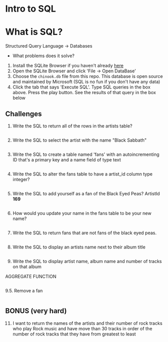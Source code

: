 # Intro to SQL

# What is SQL?
  Structured Query Language -> Databases

 - What problems does it solve?

1. Install the SQLite Browser if you haven't already [here](http://sqlitebrowser.org/)
2. Open the SQLite Browser and click 'File -> Open DataBase'
3. Choose the `chinook.db` file from this repo. This database is open source and maintained by Microsoft (SQL is no fun if you don't have any data)
4. Click the tab that says 'Execute SQL'. Type SQL queries in the box above. Press the play button. See the results of that query in the box below

## Challenges

1. Write the SQL to return all of the rows in the artists table?

```SQL
```

2. Write the SQL to select the artist with the name "Black Sabbath"

```SQL
```

3. Write the SQL to create a table named 'fans' with an autoincrementing ID that's a primary key and a name field of type text

```sql
```

4. Write the SQL to alter the fans table to have a artist_id column type integer?

```sql
```

5. Write the SQL to add yourself as a fan of the Black Eyed Peas? ArtistId **169**

```sql
```

6. How would you update your name in the fans table to be your new name?

 ```sql
 ```

7. Write the SQL to return fans that are not fans of the black eyed peas.

```sql
```

8. Write the SQL to display an artists name next to their album title

```sql
```

9. Write the SQL to display artist name, album name and number of tracks on that album

AGGREGATE FUNCTION

```sql
```

9.5. Remove a fan

```sql

```

## BONUS (very hard)

11. I want to return the names of the artists and their number of rock tracks
    who play Rock music
    and have move than 30 tracks
    in order of the number of rock tracks that they have
    from greatest to least

```sql

```

